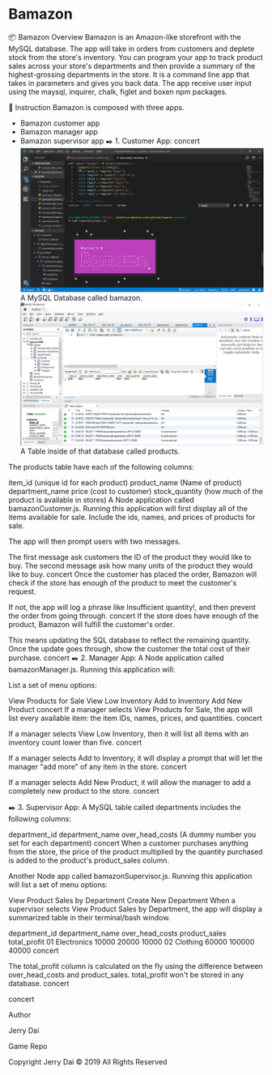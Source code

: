 # Bamazon
📦 Bamazon
Overview
Bamazon is an Amazon-like storefront with the MySQL database. The app will take in orders from customers and deplete stock from the store's inventory. You can program your app to track product sales across your store's departments and then provide a summary of the highest-grossing departments in the store. It is a command line app that takes in parameters and gives you back data. The app receive user input using the maysql, inquirer, chalk, figlet and boxen npm packages.



📓 Instruction
Bamazon is composed with three apps.
* Bamazon customer app
* Bamazon manager app
* Bamazon supervisor app
✒️ 1. Customer App:
concert
![Image scr01](./scr01.png)
A MySQL Database called bamazon.
![Image scr02](./scr02.png)
A Table inside of that database called products.

The products table have each of the following columns:

item_id (unique id for each product)
product_name (Name of product)
department_name
price (cost to customer)
stock_quantity (how much of the product is available in stores)
A Node application called bamazonCustomer.js. Running this application will first display all of the items available for sale. Include the ids, names, and prices of products for sale.

The app will then prompt users with two messages.

The first message ask customers the ID of the product they would like to buy.
The second message ask how many units of the product they would like to buy. concert
Once the customer has placed the order, Bamazon will check if the store has enough of the product to meet the customer's request.

If not, the app will log a phrase like Insufficient quantity!, and then prevent the order from going through. concert
If the store does have enough of the product, Bamazon will fulfill the customer's order.

This means updating the SQL database to reflect the remaining quantity.
Once the update goes through, show the customer the total cost of their purchase. concert
✒️ 2. Manager App:
A Node application called bamazonManager.js. Running this application will:

List a set of menu options:

View Products for Sale
View Low Inventory
Add to Inventory
Add New Product concert
If a manager selects View Products for Sale, the app will list every available item: the item IDs, names, prices, and quantities. concert

If a manager selects View Low Inventory, then it will list all items with an inventory count lower than five. concert

If a manager selects Add to Inventory, it will display a prompt that will let the manager "add more" of any item in the store. concert

If a manager selects Add New Product, it will allow the manager to add a completely new product to the store. concert

✒️ 3. Supervisor App:
A MySQL table called departments includes the following columns:

department_id
department_name
over_head_costs (A dummy number you set for each department) concert
When a customer purchases anything from the store, the price of the product multiplied by the quantity purchased is added to the product's product_sales column.

Another Node app called bamazonSupervisor.js. Running this application will list a set of menu options:

View Product Sales by Department
Create New Department
When a supervisor selects View Product Sales by Department, the app will display a summarized table in their terminal/bash window.

department_id	department_name	over_head_costs	product_sales	total_profit
01	Electronics	10000	20000	10000
02	Clothing	60000	100000	40000
concert

The total_profit column is calculated on the fly using the difference between over_head_costs and product_sales. total_profit won't be stored in any database.
concert

concert

Author

Jerry Dai

Game Repo

Copyright
Jerry Dai © 2019 All Rights Reserved
